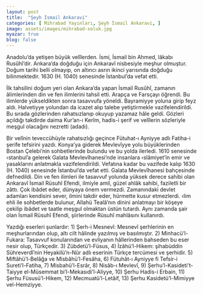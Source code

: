 ```yaml
---
layout: post
title:  "Şeyh İsmail Ankaravi"
categories: [ Mihrabad Yayınları, Şeyh İsmail Ankaravi, ]
image: assets/images/mihrabad-soluk.jpg
myazar: true
blog: false
---
```


Anadolu’da yetişen büyük velîlerden. İsmi, İsmail bin Ahmed, lâkabı Rusûhî’dir. Ankara’da doğduğu için Ankaravî nisbesiyle meşhur olmuştur. Doğum tarihi belli olmayıp, on altıncı asrın ikinci yarısında doğduğu bilinmektedir. 1630 (H. 1040) senesinde İstanbul’da vefat etti.

İlk tahsilini doğum yeri olan Ankara’da yapan İsmail Rusûhî, zamanın âlimlerinden din ve fen ilimlerini tahsil etti. Arapça ve Farsçayı öğrendi. Bu ilimlerde yükseldikten sonra tasavvufa yöneldi. Bayramiyye yoluna girip feyz aldı. Halvetiyye yolundan da icazet alıp talebe yetiştirmekle vazifelendirildi. Bu sırada gözlerinden rahatsızlanıp okuyup yazamaz hâle geldi. Gözleri açıldığı takdirde daima Kur’an-ı Kerîm, hadis-i şerif ve velîlerin sözleriyle meşgul olacağını nezretti (adadı).

Bir velînin teveccühüyle rahatsızlığı geçince Fütuhat-ı Ayniyye adlı Fatiha-i şerife tefsirini yazdı. Konya’ya giderek Mevlevîyye yolu büyüklerinden Bostan Çelebi’nin sohbetlerinde bulundu ve bu yolda ilerledi. 1610 senesinde ‹stanbul’a gelerek Galata Mevlevîhanesi’nde insanlara ‹slâmiyet’in emir ve yasaklarını anlatmakla vazifelendirildi. Vefatına kadar bu vazifede kalıp 1630 (H. 1040) senesinde İstanbul’da vefat etti. Galata Mevlevîhanesi bahçesinde defnedildi. Din ve fen ilimleri ile tasavvuf yolunda yüksek derece sahibi olan Ankaravî İsmail Rüsuhî Efendi, ilmiyle amil, güzel ahlâk sahibi, faziletli bir zâttı. Çok ibâdet eder, dünyaya önem vermezdi. Zamanındaki devlet adamları kendisini sever, ilmini takdir eder, hürmette kusur etmezlerdi. ‹lim ehli ile sohbetlerde bulunur, Allahü Tealâ’nın dinini anlatmayı bir köşeye çekilip ibâdet ve taatle meşgul olmaktan üstün tutardı. Aynı zamanda şair olan İsmail Rüsuhî Efendi, şiirlerinde Rüsuhî mahlâsını kullanırdı.

Yazdığı eserleri şunlardır: 1) Şerh-i Mesnevî: Mesnevî şerhlerinin en meşhurlarından olup, altı cilt hâlinde yazılmış ve basılmıştır. 2) Minhacü’l-Fukara: Tasavvuf konularından ve evliyanın hâllerinden bahseden bu eser nesir olup, Türkçedir. 3) Zübdetü’l-Füsus, 4) İzâhü’l-Hikem: şihabüddin Sühreverdî’nin Heyakilü’n-Nûr adlı eserinin Türkçe tercümesi ve şerhidir. 5) Miftâhü’l-Belâğa ve Misbâhü’l-Fesâha, 6) Fütuhât-ı Ayniyye fi Tefsir-i Sureti’l-Fatiha, 7) Misbahü’l-Esrâr, 8) Nisâb-ı Mevlevî, 9) Şerhu’l-Kasideti’t- Taiyye el-Müsemmat bi’l-Mekasıdi’l-Aliyye, 10) Şerhu Hadis-i Erbain, 11) Şerhu Füsusü’l-Hikem, 12) Mecmuatü’l-Letâif, 13) Şerhu Kasidetü’l-Mimiyye vel-Hemziyye.